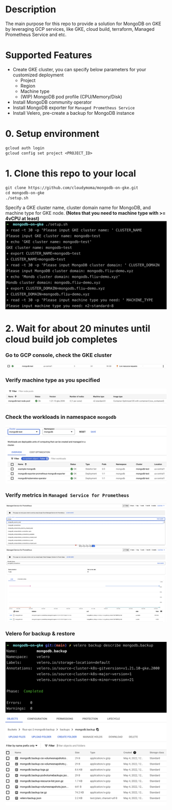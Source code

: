 # Description
The main purpose for this repo to provide a solution for MongoDB on GKE by leveraging GCP services, like GKE, cloud build, terraform, Managed Prometheus Service and etc.

# Supported Features
- Create GKE cluster, you can specify below parameters for your customized deployment
  - Project
  - Region
  - Machine type
  - (WIP) MongoDB pod profile (CPU/Memory/Disk)
- Install MongoDB community operator
- Install MongoDB exporter for `Managed Prometheus Service`
- Install Velero, pre-create a backup for MongoDB instance

# 0. Setup environment
```
gcloud auth login
gcloud config set project <PROJECT_ID>
```

# 1. Clone this repo to your local
```
git clone https://github.com/cloudymoma/mongodb-on-gke.git
cd mongodb-on-gke
./setup.sh
```
Specify a GKE cluster name, cluster domain name for MongoDB, and machine type for GKE node. <B>(Notes that you need to machine type with >= 4vCPU at least)</B>
<img src="screenshot/1.png">

# 2. Wait for about 20 minutes until cloud build job completes

### Go to GCP console, check the GKE cluster
<img src="screenshot/2.png">

### Verify machine type as you specified
<img src="screenshot/3.png">

### Check the workloads in namespace `mongodb`
<img src="screenshot/4.png">

### Verify metrics in `Managed Service for Prometheus`
<img src="screenshot/5.png">
<img src="screenshot/6.png">

### Velero for backup & restore
<img src="screenshot/7.png">
<img src="screenshot/8.png">

